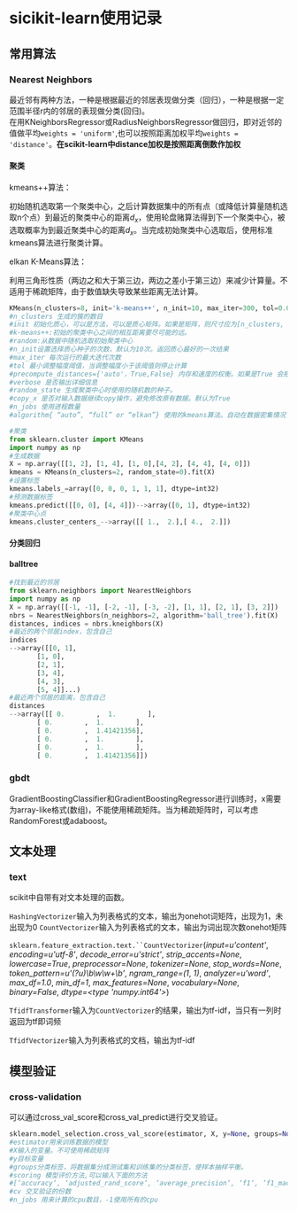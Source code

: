 # sicikit-learn使用记录

## 常用算法

### Nearest Neighbors 

  最近邻有两种方法，一种是根据最近的邻居表现做分类（回归），一种是根据一定范围半径r内的邻居的表现做分类(回归)。  
  在用KNeighborsRegressor或RadiusNeighborsRegressor做回归，即对近邻的值做平均`weights = 'uniform'`,也可以按照距离加权平均`weights = 'distance'`。**在scikit-learn中distance加权是按照距离倒数作加权**



#### 聚类

kmeans++算法：

初始随机选取第一个聚类中心，之后计算数据集中的所有点（或降低计算量随机选取n个点）到最近的聚类中心的距离$d_x$，使用轮盘赌算法得到下一个聚类中心，被选取概率为到最近聚类中心的距离$d_x$。当完成初始聚类中心选取后，使用标准kmeans算法进行聚类计算。

elkan K-Means算法：

利用三角形性质（两边之和大于第三边，两边之差小于第三边）来减少计算量。不适用于稀疏矩阵，由于数值缺失导致某些距离无法计算。

```python
KMeans(n_clusters=8, init='k-means++', n_init=10, max_iter=300, tol=0.0001, precompute_distances='auto', verbose=0, random_state=None, copy_x=True, n_jobs=1, algorithm='auto')
#n_clusters 生成的簇的数目
#init 初始化质心，可以是方法，可以是质心矩阵。如果是矩阵，则尺寸应为[n_clusters, n_features]
#k-means++:初始的聚类中心之间的相互距离要尽可能的远。
#random:从数据中随机选取初始聚类中心
#n_init设置选择质心种子的次数，默认为10次。返回质心最好的一次结果
#max_iter 每次运行的最大迭代次数
#tol 最小调整幅度阈值，当调整幅度小于该阈值则停止计算
#precompute_distances={'auto'，True,False} 内存和速度的权衡。如果是True 会把整个距离矩阵都放到内存中，auto 会默认在数据样本大于featurs*samples 的数量大于12e6 的时候False.
#verbose 是否输出详细信息
#random_state 生成聚类中心时使用的随机数的种子。
#copy_x 是否对输入数据继续copy操作，避免修改原有数据。默认为True
#n_jobs 使用进程数量
#algorithm{ “auto”, “full” or “elkan”} 使用的kmeans算法。自动在数据密集情况下使用'elkan'算法，稀疏数据使用'full'算法（即普通的kmeans算法）。

#聚类
from sklearn.cluster import KMeans
import numpy as np
#生成数据
X = np.array([[1, 2], [1, 4], [1, 0],[4, 2], [4, 4], [4, 0]])
kmeans = KMeans(n_clusters=2, random_state=0).fit(X)
#设置标签
kmeans.labels_=array([0, 0, 0, 1, 1, 1], dtype=int32)
#预测数据标签
kmeans.predict([[0, 0], [4, 4]])-->array([0, 1], dtype=int32)
#聚类中心点
kmeans.cluster_centers_-->array([[ 1.,  2.],[ 4.,  2.]])
```

#### 分类回归

#### balltree



```python
#找到最近的邻居
from sklearn.neighbors import NearestNeighbors
import numpy as np
X = np.array([[-1, -1], [-2, -1], [-3, -2], [1, 1], [2, 1], [3, 2]])
nbrs = NearestNeighbors(n_neighbors=2, algorithm='ball_tree').fit(X)
distances, indices = nbrs.kneighbors(X)
#最近的两个邻居index，包含自己
indices                                           
-->array([[0, 1],
       [1, 0],
       [2, 1],
       [3, 4],
       [4, 3],
       [5, 4]]...)
#最近两个邻居的距离，包含自己
distances
-->array([[ 0.        ,  1.        ],
       [ 0.        ,  1.        ],
       [ 0.        ,  1.41421356],
       [ 0.        ,  1.        ],
       [ 0.        ,  1.        ],
       [ 0.        ,  1.41421356]])

```

### gbdt

  GradientBoostingClassifier和GradientBoostingRegressor进行训练时，x需要为array-like格式(数组)，不能使用稀疏矩阵。当为稀疏矩阵时，可以考虑RandomForest或adaboost。

## 文本处理

### text

  scikit中自带有对文本处理的函数。

  `HashingVectorizer`输入为列表格式的文本，输出为onehot词矩阵，出现为1，未出现为0
  `CountVectorizer`输入为列表格式的文本，输出为词出现次数onehot矩阵

  `sklearn.feature_extraction.text.``CountVectorizer`(*input=u'content'*, *encoding=u'utf-8'*, *decode_error=u'strict'*, *strip_accents=None*, *lowercase=True*, *preprocessor=None*, *tokenizer=None*, *stop_words=None*, *token_pattern=u'(?u)\b\w\w+\b'*, *ngram_range=(1*, *1)*, *analyzer=u'word'*, *max_df=1.0*, *min_df=1*, *max_features=None*, *vocabulary=None*, *binary=False*, *dtype=<type 'numpy.int64'>*)

  `TfidfTransformer`输入为`CountVectorizer`的结果，输出为tf-idf，当只有一列时返回为tf即词频

  `TfidfVectorizer`输入为列表格式的文档，输出为tf-idf

## 模型验证

### cross-validation

  可以通过cross_val_score和cross_val_predict进行交叉验证。

```python
sklearn.model_selection.cross_val_score(estimator, X, y=None, groups=None, scoring=None, cv=None, n_jobs=1, verbose=0, fit_params=None, pre_dispatch='2*n_jobs')
#estimator用来训练数据的模型
#X输入的变量。不可使用稀疏矩阵
#y目标变量
#groups分类标签，将数据集分成测试集和训练集的分类标签，使样本抽样平衡。
#scoring 模型评价方法,可以输入下面的方法
#[‘accuracy‘, ‘adjusted_rand_score‘, ‘average_precision‘, ‘f1‘, ‘f1_macro‘, ‘f1_micro‘, ‘f1_samples‘, ‘f1_weighted‘, ‘log_loss‘, ‘mean_absolute_error‘, ‘mean_squared_error‘, ‘median_absolute_error‘, ‘precision‘, ‘precision_macro‘, ‘precision_micro‘, ‘precision_samples‘, ‘precision_weighted‘, ‘r2‘, ‘recall‘, ‘recall_macro‘, ‘recall_micro‘, ‘recall_samples‘, ‘recall_weighted‘, ‘roc_auc‘]
#cv 交叉验证的份数
#n_jobs 用来计算的cpu数目，-1使用所有的cpu


```


